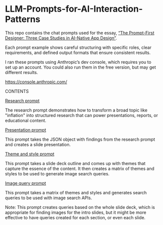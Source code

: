 # LLM-Prompts-for-AI-Interaction-Patterns

This repo contains the chat prompts used for the essay, [“The Prompt-First Designer: Three Case Studies in AI-Native App Design”](https://pages.github.com/).

Each prompt example shows careful structuring with specific roles, clear requirements, and defined output formats that ensure consistent results.

I ran these prompts using Anthropic’s dev console, which requires you to set up an account. You could also run them in the free version, but may get different results.

https://console.anthropic.com/




CONTENTS

[Research prompt](https://pages.github.com/)

The research prompt demonstrates how to transform a broad topic like "inflation" into structured research that can power presentations, reports, or educational content.

[Presentation prompt](https://pages.github.com/)

This prompt takes the JSON object with findings from the research prompt and creates a slide presentation.

[Theme and style prompt](https://pages.github.com/)

This prompt takes a slide deck outline and comes up with themes that capture the essence of the content. It then creates a matrix of themes and styles to be used to generate image search queries.

[Image query prompt](https://pages.github.com/)

This prompt takes a matrix of themes and styles and generates search queries to be used with image search APIs. 

Note: This prompt creates queries based on the whole slide deck, which is appropriate for finding images for the intro slides, but it might be more effective to have queries created for each section, or even each slide.
